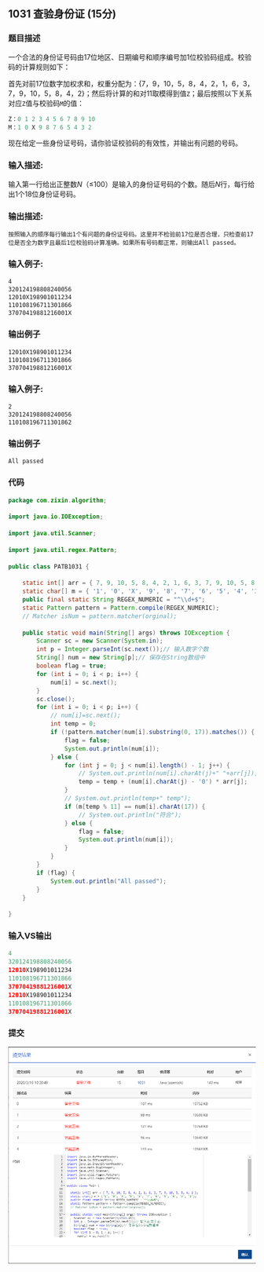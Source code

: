 ## **1031** **查验身份证** (15分)

### 题目描述

一个合法的身份证号码由17位地区、日期编号和顺序编号加1位校验码组成。校验码的计算规则如下：

首先对前17位数字加权求和，权重分配为：{7，9，10，5，8，4，2，1，6，3，7，9，10，5，8，4，2}；然后将计算的和对11取模得到值`Z`；最后按照以下关系对应`Z`值与校验码`M`的值：

```java
Z：0 1 2 3 4 5 6 7 8 9 10
M：1 0 X 9 8 7 6 5 4 3 2
```

现在给定一些身份证号码，请你验证校验码的有效性，并输出有问题的号码。

### 输入描述:

输入第一行给出正整数*N*（≤100）是输入的身份证号码的个数。随后*N*行，每行给出1个18位身份证号码。

### 输出描述:

```
按照输入的顺序每行输出1个有问题的身份证号码。这里并不检验前17位是否合理，只检查前17位是否全为数字且最后1位校验码计算准确。如果所有号码都正常，则输出All passed。
```

### 输入例子:

```
4
320124198808240056
12010X198901011234
110108196711301866
37070419881216001X
```

### 输出例子

```
12010X198901011234
110108196711301866
37070419881216001X
```

### 输入例子:

```
2
320124198808240056
110108196711301862
```

### 输出例子

```
All passed

```

### 

### 代码

```java
package com.zixin.algorithm;

import java.io.IOException;

import java.util.Scanner;

import java.util.regex.Pattern;

public class PATB1031 {

	static int[] arr = { 7, 9, 10, 5, 8, 4, 2, 1, 6, 3, 7, 9, 10, 5, 8, 4, 2 };
	static char[] m = { '1', '0', 'X', '9', '8', '7', '6', '5', '4', '3', '2' };
	public final static String REGEX_NUMERIC = "^\\d+$";
	static Pattern pattern = Pattern.compile(REGEX_NUMERIC);
	// Matcher isNum = pattern.matcher(orginal);

	public static void main(String[] args) throws IOException {
		Scanner sc = new Scanner(System.in);
		int p = Integer.parseInt(sc.next());// 输入数字个数
		String[] num = new String[p];// 保存在String数组中
		boolean flag = true;
		for (int i = 0; i < p; i++) {
			num[i] = sc.next();
		}
		sc.close();
		for (int i = 0; i < p; i++) {
			// num[i]=sc.next();
			int temp = 0;
			if (!pattern.matcher(num[i].substring(0, 17)).matches()) {
				flag = false;
				System.out.println(num[i]);
			} else {
				for (int j = 0; j < num[i].length() - 1; j++) {
					// System.out.println(num[i].charAt(j)+" "+arr[j]);
					temp = temp + (num[i].charAt(j) - '0') * arr[j];
				}
				// System.out.println(temp+" temp");
				if (m[temp % 11] == num[i].charAt(17)) {
					// System.out.println("符合");
				} else {
					flag = false;
					System.out.println(num[i]);
				}
			}
		}
		if (flag) {
			System.out.println("All passed");
		}
	}

}

```





### 输入VS输出

```java
4
320124198808240056
12010X198901011234
110108196711301866
37070419881216001X
12010X198901011234
110108196711301866
37070419881216001X

```

### 提交

![PATB1031提交](image/PATB1031提交.png)

